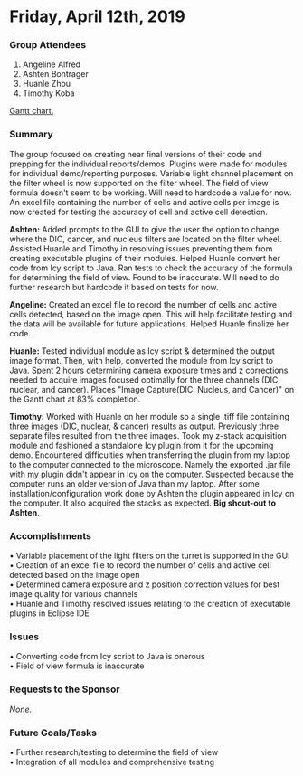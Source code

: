 # Friday, April 12th, 2019

### Group Attendees
1. Angeline Alfred
2. Ashten Bontrager
3. Huanle Zhou
4. Timothy Koba


[Gantt chart.](https://prod.teamgantt.com/gantt/schedule/?ids=1432769&public_keys=M1SEDd8Q6NcE&zoom=d100&font_size=12&estimated_hours=0&assigned_resources=1&percent_complete=1&documents=0&comments=1&col_width=355&hide_header_tabs=0&menu_view=1&resource_filter=1&name_in_bar=0&name_next_to_bar=1&resource_names=1#user=&company=&custom=&date_filter=&hide_completed=false&color_filter=&ids=1432769)
### Summary
The group focused on creating near final versions of their code and prepping for the individual reports/demos.
Plugins were made for modules for individual demo/reporting purposes. Variable light channel placement on
the filter wheel is now supported on the filter wheel. The field of view formula doesn't seem to be working.
Will need to hardcode a value for now. An excel file containing the number of cells and active cells per image
is now created for testing the accuracy of cell and active cell detection.

__Ashten:__ Added prompts to the GUI to give the user the option to change where the DIC, cancer, and nucleus filters
are located on the filter wheel. Assisted Huanle and Timothy in resolving issues preventing them 
from creating executable plugins of their modules. Helped Huanle convert her code from Icy script to Java.
Ran tests to check the accuracy of the formula for determining the field of view. Found to be inaccurate. Will need 
to do further research but hardcode it based on tests for now.

__Angeline:__ Created an excel file to record the number of cells and active cells detected, based on the image open. 
This will help facilitate testing and the data will be available for future applications. Helped Huanle finalize her code.

__Huanle:__ Tested individual module as Icy script & determined the output image format. Then, with help, converted the module
from Icy script to Java. Spent 2 hours determining camera exposure times and z corrections needed to acquire images
focused optimally for the three channels (DIC, nuclear, and cancer). Places "Image Capture(DIC, Nucleus, and Cancer)"
on the Gantt chart at 83% completion.

__Timothy:__ Worked with Huanle on her module so a single .tiff file containing three images (DIC, nuclear, & cancer)
results as output. Previously three separate files resulted from the three images. Took my z-stack acquisition module 
and fashioned a standalone Icy plugin from it for the upcoming demo. Encountered difficulties when transferring the 
plugin from my laptop to the computer connected to the microscope. Namely the exported .jar file with my plugin 
didn't appear in Icy on the computer. Suspected because the computer runs an older version of Java than 
my laptop. After some installation/configuration work done by Ashten the plugin 
appeared in Icy on the computer. It also acquired the stacks as expected. __Big shout-out to Ashten__.

### Accomplishments
•	Variable placement of the light filters on the turret is supported in the GUI\
•	Creation of an excel file to record the number of cells and active cell detected based on the image open\
•	Determined camera exposure and z position correction values for best image quality for various channels\
•	Huanle and Timothy resolved issues relating to the creation of executable plugins in Eclipse IDE 

### Issues
•	Converting code from Icy script to Java is onerous \
• Field of view formula is inaccurate

### Requests to the Sponsor
_None._

### Future Goals/Tasks
•	Further research/testing to determine the field of view \
•	Integration of all modules and comprehensive testing
